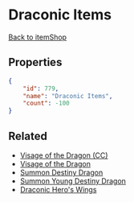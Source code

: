 # Draconic Items

<no description available>

[Back to itemShop](../item-shops.md)

## Properties

```json
{
    "id": 779,
    "name": "Draconic Items",
    "count": -100
}
```

## Related

- [Visage of the Dragon (CC)](../items/21571-visage-of-the-dragon-cc.md)
- [Visage of the Dragon](../items/21572-visage-of-the-dragon.md)
- [Summon Destiny Dragon](../items/14046-summon-destiny-dragon.md)
- [Summon Young Destiny Dragon](../items/14047-summon-young-destiny-dragon.md)
- [Draconic Hero's Wings](../items/21979-draconic-hero-s-wings.md)

